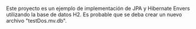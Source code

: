 Este proyecto es un ejemplo de implementación de JPA y Hibernate Envers utilizando la base de datos H2.
Es probable que se deba crear un nuevo archivo "testDos.mv.db".
